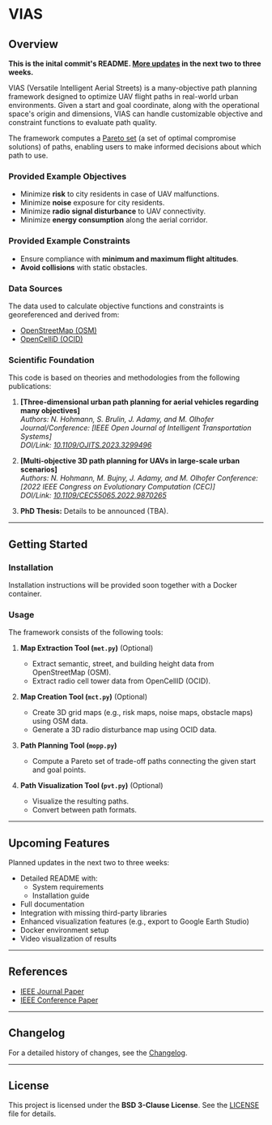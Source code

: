 # VIAS

## Overview

**This is the inital commit's README. [More updates](#upcoming-features) in the next two to three weeks.**

VIAS (Versatile Intelligent Aerial Streets) is a many-objective path planning framework designed to optimize UAV flight paths in real-world urban environments. Given a start and goal coordinate, along with the operational space's origin and dimensions, VIAS can handle customizable objective and constraint functions to evaluate path quality.

The framework computes a [Pareto set](https://en.wikipedia.org/wiki/Multi-objective_optimization) (a set of optimal compromise solutions) of paths, enabling users to make informed decisions about which path to use.

### Provided Example Objectives
- Minimize **risk** to city residents in case of UAV malfunctions.
- Minimize **noise** exposure for city residents.
- Minimize **radio signal disturbance** to UAV connectivity.
- Minimize **energy consumption** along the aerial corridor.

### Provided Example Constraints
- Ensure compliance with **minimum and maximum flight altitudes**.
- **Avoid collisions** with static obstacles.

### Data Sources
The data used to calculate objective functions and constraints is georeferenced and derived from:
- [OpenStreetMap (OSM)](https://www.openstreetmap.org)
- [OpenCelliD (OCID)](https://www.opencellid.org)

### Scientific Foundation
This code is based on theories and methodologies from the following publications:

1. **[Three-dimensional urban path planning for aerial vehicles regarding many objectives]**  
  _Authors: N. Hohmann, S. Brulin, J. Adamy, and M. Olhofer_
  _Journal/Conference: [IEEE Open Journal of Intelligent Transportation Systems]_  
  _DOI/Link: [10.1109/OJITS.2023.3299496](https://ieeexplore.ieee.org/document/10196046)_

2. **[Multi-objective 3D path planning for UAVs in large-scale urban scenarios]**  
  _Authors: N. Hohmann, M. Bujny, J. Adamy, and M. Olhofer_
  _Conference: [2022 IEEE Congress on Evolutionary Computation (CEC)]_  
  _DOI/Link: [10.1109/CEC55065.2022.9870265](https://ieeexplore.ieee.org/document/9870265)_

3. **PhD Thesis:** Details to be announced (TBA).

---

## Getting Started

### Installation
Installation instructions will be provided soon together with a Docker container.

### Usage
The framework consists of the following tools:

1. **Map Extraction Tool (`met.py`)** (Optional)
   - Extract semantic, street, and building height data from OpenStreetMap (OSM).
   - Extract radio cell tower data from OpenCellID (OCID).

2. **Map Creation Tool (`mct.py`)** (Optional)
   - Create 3D grid maps (e.g., risk maps, noise maps, obstacle maps) using OSM data.
   - Generate a 3D radio disturbance map using OCID data.

3. **Path Planning Tool (`mopp.py`)**
   - Compute a Pareto set of trade-off paths connecting the given start and goal points.

4. **Path Visualization Tool (`pvt.py`)** (Optional)
   - Visualize the resulting paths.
   - Convert between path formats.

---

## Upcoming Features

Planned updates in the next two to three weeks:
- Detailed README with:
  - System requirements
  - Installation guide
- Full documentation
- Integration with missing third-party libraries
- Enhanced visualization features (e.g., export to Google Earth Studio)
- Docker environment setup
- Video visualization of results

---
	
## References

- [IEEE Journal Paper](https://ieeexplore.ieee.org/document/10196046)
- [IEEE Conference Paper](https://ieeexplore.ieee.org/document/9870265)

---

## Changelog
For a detailed history of changes, see the [Changelog](CHANGELOG.md).

---

## License

This project is licensed under the **BSD 3-Clause License**. See the [LICENSE](LICENSE) file for details.